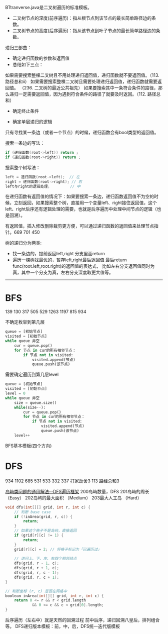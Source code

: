 BTtranverse.java是二叉树遍历的标准模板。

- 二叉树节点的深度(前序遍历)：指从根节点到该节点的最长简单路径边的条数。
- 二叉树节点的高度(后序遍历)：指从该节点到叶子节点的最长简单路径边的条数。

递归三部曲：
- 确定递归函数的参数和返回值 
- 总结如下三点：

如果需要搜索整棵二叉树且不用处理递归返回值，递归函数就不要返回值。（113.路径总和ii）
如果需要搜索整棵二叉树且需要处理递归返回值，递归函数就需要返回值。 （236. 二叉树的最近公共祖先）
如果要搜索其中一条符合条件的路径，那么递归一定需要返回值，因为遇到符合条件的路径了就要及时返回。（112. 路径总和）

- 确定终止条件


- 确定单层递归的逻辑

只有寻找某一条边（或者一个节点）的时候，递归函数会有bool类型的返回值。

搜索一条边的写法：
```java
if (递归函数(root->left)) return ;
if (递归函数(root->right)) return ;
```
搜索整个树写法：
```java
left = 递归函数(root->left);  // 左
right = 递归函数(root->right); // 右
left与right的逻辑处理;         // 中
```

在递归函数有返回值的情况下：如果要搜索一条边，递归函数返回值不为空的时候，立刻返回，如果搜索整个树，直接用一个变量left、right接住返回值，这个left、right后序还有逻辑处理的需要，也就是后序遍历中处理中间节点的逻辑（也是回溯）。

有返回值，插入修改删除裁剪更方便，可以通过递归函数的返回值来处理节点指针。669 701 450

树的递归分为两类:
- 找一条边的，提前返回left,right
分支里面return
- 遍历一棵树找最优的，暂存left,right最后返回值
最后return func(root.left,root.right)的返回值的表达式，
比如左右分支返回值同时为真，其中一个分支为真，左右分支深度取更大值等。



---

# BFS
139
130
317
505
529
1263
1197
815
934


不确定枚举到第几层
```python
queue = [初始节点]
visited = [初始节点]
while queue 非空
    cur = queue.pop()
    for 节点 in cur的所有相邻节点：
        if 节点 not in visited:
            visited.append(节点)
            queue.push(该节点)
```

需要确定遍历到第几层level
```python
queue = [初始节点]
visited = [初始节点]
level = 0
while queue 非空
    size = queue.size()
    while(size--):
        cur = queue.pop()
        for 节点 in cur的所有相邻节点：
            if 节点 not in visited:
                visited.append(节点)
                queue.push(该节点)
    level++
```

BFS基本模板(四个方向)



# DFS
934 
1102
685
531 533 
332
337 打家劫舍3
113 路经总和3

[岛屿类问题的通用解法--DFS遍历框架](https://www.jianshu.com/p/6132f7914947)
200岛屿数量，DFS
201岛屿的周长 （Easy）
202岛屿的最大面积 （Medium）
203最大人工岛 （Hard）
```c
void dfs(int[][] grid, int r, int c) {
    // 判断 base case
    if (!inArea(grid, r, c)) {
        return;
    }
    // 如果这个格子不是岛屿，直接返回
    if (grid[r][c] != 1) {
        return;
    }
    grid[r][c] = 2; // 将格子标记为「已遍历过」
    
    // 访问上、下、左、右四个相邻结点
    dfs(grid, r - 1, c);
    dfs(grid, r + 1, c);
    dfs(grid, r, c - 1);
    dfs(grid, r, c + 1);
}

// 判断坐标 (r, c) 是否在网格中
boolean inArea(int[][] grid, int r, int c) {
    return 0 <= r && r < grid.length 
            && 0 <= c && c < grid[0].length;
}
```
后序遍历（左右中）就是天然的回溯过程
前中后序，递归回溯八皇后，排列组合等。
DFS递归版本模板：前，中，后，DFS统一迭代版模板
